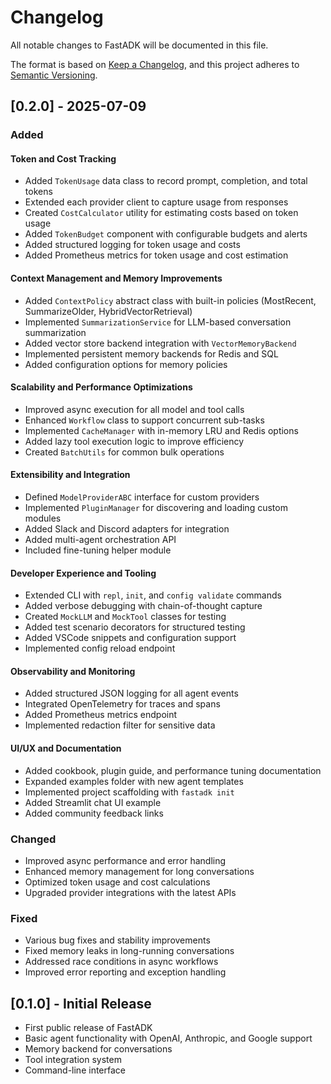 # Changelog

All notable changes to FastADK will be documented in this file.

The format is based on [Keep a Changelog](https://keepachangelog.com/en/1.0.0/),
and this project adheres to [Semantic Versioning](https://semver.org/spec/v2.0.0.html).

## [0.2.0] - 2025-07-09

### Added

#### Token and Cost Tracking

- Added `TokenUsage` data class to record prompt, completion, and total tokens
- Extended each provider client to capture usage from responses
- Created `CostCalculator` utility for estimating costs based on token usage
- Added `TokenBudget` component with configurable budgets and alerts
- Added structured logging for token usage and costs
- Added Prometheus metrics for token usage and cost estimation

#### Context Management and Memory Improvements

- Added `ContextPolicy` abstract class with built-in policies (MostRecent, SummarizeOlder, HybridVectorRetrieval)
- Implemented `SummarizationService` for LLM-based conversation summarization
- Added vector store backend integration with `VectorMemoryBackend`
- Implemented persistent memory backends for Redis and SQL
- Added configuration options for memory policies

#### Scalability and Performance Optimizations

- Improved async execution for all model and tool calls
- Enhanced `Workflow` class to support concurrent sub-tasks
- Implemented `CacheManager` with in-memory LRU and Redis options
- Added lazy tool execution logic to improve efficiency
- Created `BatchUtils` for common bulk operations

#### Extensibility and Integration

- Defined `ModelProviderABC` interface for custom providers
- Implemented `PluginManager` for discovering and loading custom modules
- Added Slack and Discord adapters for integration
- Added multi-agent orchestration API
- Included fine-tuning helper module

#### Developer Experience and Tooling

- Extended CLI with `repl`, `init`, and `config validate` commands
- Added verbose debugging with chain-of-thought capture
- Created `MockLLM` and `MockTool` classes for testing
- Added test scenario decorators for structured testing
- Added VSCode snippets and configuration support
- Implemented config reload endpoint

#### Observability and Monitoring

- Added structured JSON logging for all agent events
- Integrated OpenTelemetry for traces and spans
- Added Prometheus metrics endpoint
- Implemented redaction filter for sensitive data

#### UI/UX and Documentation

- Added cookbook, plugin guide, and performance tuning documentation
- Expanded examples folder with new agent templates
- Implemented project scaffolding with `fastadk init`
- Added Streamlit chat UI example
- Added community feedback links

### Changed

- Improved async performance and error handling
- Enhanced memory management for long conversations
- Optimized token usage and cost calculations
- Upgraded provider integrations with the latest APIs

### Fixed

- Various bug fixes and stability improvements
- Fixed memory leaks in long-running conversations
- Addressed race conditions in async workflows
- Improved error reporting and exception handling

## [0.1.0] - Initial Release

- First public release of FastADK
- Basic agent functionality with OpenAI, Anthropic, and Google support
- Memory backend for conversations
- Tool integration system
- Command-line interface
